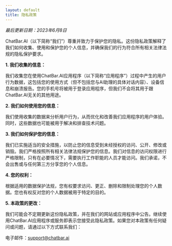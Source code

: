 ```yaml
---
layout: default
title: 隐私政策
---
```

*最后更新日期：2023年6月8日*

ChatBar.AI（以下简称“我们”）尊重并致力于保护您的隐私。这份隐私政策解释了我们如何收集、使用和保护您的个人信息，并确保我们的行为符合所有相关法律法规的隐私保护要求。

**1. 我们收集的信息：**

我们收集您在使用ChatBar.AI应用程序（以下简称“应用程序”）过程中产生的用户行为数据，这包括您的使用方式（但不包括您与AI助理的具体对话内容）、设备信息和崩溃报告。您的手机号将被用于登录应用程序，但我们不会将其用于跟ChatBar.AI无关的其他用途。

**2. 我们如何使用您的信息：**

我们使用收集的数据来分析用户行为，从而优化和改善我们应用程序的用户体验。同时，这些数据也可能被用于解决和排查技术问题。

**3. 我们如何保护您的信息：**

我们已实施适当的安全措施，以防止您的信息受到未经授权的访问、公开、修改或销毁。我们严格按照所有相关法律法规保护您的信息。我们对信息的访问权限进行严格限制，只有在必要情况下，需要执行工作职能的人员才能访问。我们承诺，不会出售或与任何第三方分享您的个人信息。

**4. 您的权利：**

根据适用的数据保护法规，您有权要求访问、更正、删除和限制处理您的个人数据。您也有权反对您的个人数据被用于特定的目的。

**5. 本政策的更改：**

我们可能会不定期更新这份隐私政策，并在我们的网站或应用程序中公告。继续使用ChatBar.AI应用程序或服务即表示您接受此隐私政策。如果您对本政策有任何疑问或问题，请通过以下方式联系我们：

电子邮件：[support@chatbar.ai](mailto:support@chatbar.ai)

